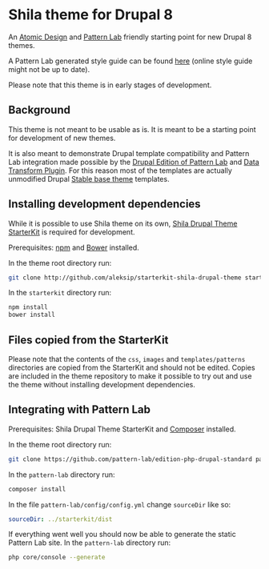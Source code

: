 # Shila theme for Drupal 8

An [Atomic Design](http://bradfrost.com/blog/post/atomic-web-design/) and [Pattern Lab](http://patternlab.io/) friendly starting point for new Drupal 8 themes.

A Pattern Lab generated style guide can be found [here](https://aleksip.github.io/styleguide-shila-drupal-theme/) (online style guide might not be up to date).

Please note that this theme is in early stages of development.


## Background

This theme is not meant to be usable as is. It is meant to be a starting point for development of new themes.

It is also meant to demonstrate Drupal template compatibility and Pattern Lab integration made possible by the [Drupal Edition of Pattern Lab](https://github.com/pattern-lab/edition-php-drupal-standard) and [Data Transform Plugin](https://github.com/aleksip/plugin-data-transform). For this reason most of the templates are actually unmodified Drupal [Stable base theme](https://www.drupal.org/node/2580687) templates.


## Installing development dependencies

While it is possible to use Shila theme on its own, [Shila Drupal Theme StarterKit](https://github.com/aleksip/starterkit-shila-drupal-theme) is required for development.

Prerequisites: [npm](https://nodejs.org/) and [Bower](http://bower.io/) installed.

In the theme root directory run:

```sh
git clone http://github.com/aleksip/starterkit-shila-drupal-theme starterkit
```

In the `starterkit` directory run:

```sh
npm install
bower install
```


## Files copied from the StarterKit

Please note that the contents of the `css`, `images` and `templates/patterns` directories are copied from the StarterKit and should not be edited. Copies are included in the theme repository to make it possible to try out and use the theme without installing development dependencies.



## Integrating with Pattern Lab

Prerequisites: Shila Drupal Theme StarterKit and [Composer](https://getcomposer.org/) installed.

In the theme root directory run:

```sh
git clone https://github.com/pattern-lab/edition-php-drupal-standard pattern-lab
```

In the `pattern-lab` directory run:

```sh
composer install
```

In the file `pattern-lab/config/config.yml` change `sourceDir` like so:

```yml
sourceDir: ../starterkit/dist
```

If everything went well you should now be able to generate the static Pattern Lab site. In the `pattern-lab` directory run:

```sh
php core/console --generate
```
